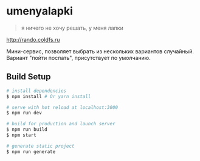 # umenyalapki

> я ничего не хочу решать, у меня лапки

http://rando.coldfs.ru

Мини-сервис, позволяет выбрать из нескольких вариантов случайный.
Вариант "пойти поспать", присутствует по умолчанию.

## Build Setup

``` bash
# install dependencies
$ npm install # Or yarn install

# serve with hot reload at localhost:3000
$ npm run dev

# build for production and launch server
$ npm run build
$ npm start

# generate static project
$ npm run generate
```

